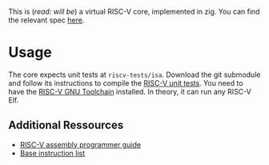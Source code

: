 This is (*read: will be*) a virtual RISC-V core, implemented in zig. 
You can find the relevant spec [here](https://riscv.org/wp-content/uploads/2019/12/riscv-spec-20191213.pdf).

# Usage
The core expects unit tests at `riscv-tests/isa`. Download the git submodule and follow its instructions to compile the [RISC-V unit tests](https://github.com/riscv-software-src/riscv-tests).
You need to have the [RISC-V GNU Toolchain](https://github.com/riscv-collab/riscv-gnu-toolchain) installed.
In theory, it can run any RISC-V Elf.

## Additional Ressources
* [RISC-V assembly programmer guide](https://github.com/riscv-non-isa/riscv-asm-manual/blob/master/riscv-asm.md)
* [Base instruction list](https://risc-v.guru/instructions/)
